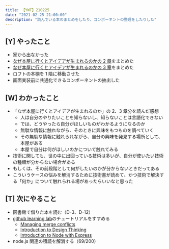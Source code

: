 ```yaml
---
title: 【YWT】210225
date: "2021-02-25 21:00:00"
description: "読んでいる本のまとめをしたり、コンポーネントの整理をしたりした"
---
```


## [Y] やったこと

- 家から出なかった
- [なぜ本屋に行くとアイデアが生まれるのかの 2 章](https://scrapbox.io/camomilecafe/%E7%AC%AC%EF%BC%92%E7%AB%A0%E3%80%80%E4%BA%BA%E3%81%AF%E6%9C%AC%E5%BD%93%E3%81%AB%E3%80%8C%E8%87%AA%E5%88%86%E3%81%AE%E6%AC%B2%E6%9C%9B%E3%80%8D%E3%82%92%E7%9F%A5%E3%81%A3%E3%81%A6%E3%81%84%E3%82%8B%E3%81%8B%EF%BC%9F%E2%80%95%E6%9B%B8%E5%BA%97%E3%81%AE%E6%83%85%E5%A0%B1%E8%AB%96)をまとめた
- [なぜ本屋に行くとアイデアが生まれるのかの 3 章](https://scrapbox.io/camomilecafe/%E7%AC%AC%EF%BC%93%E7%AB%A0%E3%80%80%E6%9C%AC%E3%81%AF%E8%AA%AD%E3%82%80%E3%81%AA%EF%BC%81%E6%8D%A8%E3%81%A6%E3%82%8B%E3%81%AA%EF%BC%81)をまとめた
- ロフトの本棚を 1 階に移動させた
- 画面実装前に共通化できるコンポーネントの抽出した

## [W] わかったこと

- 「なぜ本屋に行くとアイデアが生まれるのか」の 2、3 章分を読んだ感想
  - 人は自分のやりたいことを知らないし、知らないことは言語化できない
  - では、どうやったら自分がほしいものがわかるようになるのか
  - 無駄な情報に触れながら、そのときに興味をもつものを調べていく
  - その無駄な情報に触れられながら、自分の興味を発見する場所として、本屋がある
  - 本屋で自分は何がほしいのかについて触れてみる
- 技術に関しても、世の中に出回っている技術は多いが、自分が使いたい技術の種類が分からない場合がある
- もしくは、その前段階として何がしたいのかが分からないときだってある
- こういうケースの悩みを解消するために技術書が読めて、かつ技術で解決する「何か」について触れられる場があったらいいなと思った

## [T] 次にやること

- 図書館で借りた本を読む（D-3、D-12）
- [github learning lab](https://lab.github.com/githubtraining)のチュートリアルをすすめる
  - [Managing merge conflicts](https://lab.github.com/githubtraining/managing-merge-conflicts)
  - [Introduction to Design Thinking](https://lab.github.com/githubtraining/introduction-to-design-thinking)
  - [Introduction to Node with Express](https://lab.github.com/everydeveloper/introduction-to-node-with-express)
- node.js 関連の積読を解消する（69/200）
